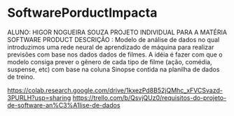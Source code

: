 # SoftwarePorductImpacta

ALUNO: HIGOR NOGUEIRA SOUZA
PROJETO INDIVIDUAL PARA A MATÉRIA SOFTWARE PRODUCT
DESCRIÇÃO : 
Modelo de análise de dados no qual introduzimos uma rede neural de aprendizado de máquina para realizar previsões com base nos dados dados de filmes. A idéia é fazer com que o modelo consiga prever o gênero de cada tipo de filme (ação, comédia, suspense, etc) com base na coluna Sinopse contida na planilha de dados de treino.

https://colab.research.google.com/drive/1kxezPd8B52jQMhc_xFVCSvazd-3PURLH?usp=sharing
https://trello.com/b/QsvjQUz0/requisitos-do-projeto-de-software-an%C3%A1lise-de-dados

